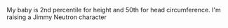 My baby is 2nd percentile for height and 50th for head circumference. I'm raising a Jimmy Neutron character

